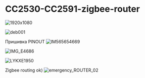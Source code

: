 # CC2530-CC2591-zigbee-router
![1920x1080](https://github.com/lyovav/CC2530-CC2591-zigbee-router/assets/3407229/bf5abb30-b025-43fd-9506-3d7c767aa7a9)

![deb001](https://github.com/lyovav/CC2530-CC2591-zigbee-router/assets/3407229/48abde43-a963-49af-9cd5-bdaa90867daa)

Пришивка PINOUT
![IM565654669](https://github.com/lyovav/CC2530-CC2591-zigbee-router/assets/3407229/b96ab4a2-1b9d-4475-8152-9a95545a28dd)

![IMG_E4686](https://github.com/lyovav/CC2530-CC2591-zigbee-router/assets/3407229/e59f5df9-ccf6-4103-ace5-65432e0ad1e2)

![LYKXE1950](https://github.com/lyovav/CC2530-CC2591-zigbee-router/assets/3407229/38357d4e-b748-42e9-82b9-d08bd01ad3b4)

Zigbee routing ok)
![emergency_ROUTER_02](https://github.com/lyovav/CC2530-CC2591-zigbee-router/assets/3407229/f2c07416-4be9-45c9-a430-cd48907171f0)




